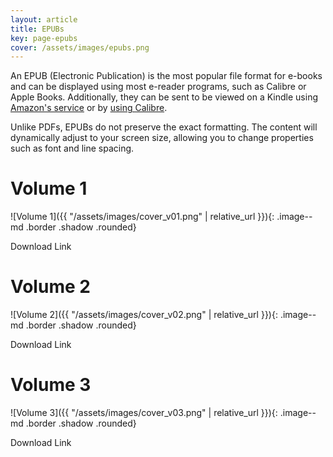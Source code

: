 ```yaml
---
layout: article
title: EPUBs
key: page-epubs
cover: /assets/images/epubs.png
---
```


An EPUB (Electronic Publication) is the most popular file format for e-books and can be displayed using most e-reader programs, such as Calibre or Apple Books. Additionally, they can be sent to be viewed on a Kindle using [Amazon's service](https://www.amazon.com/sendtokindle) or by [using Calibre](https://www.howtogeek.com/539829/how-to-transfer-any-ebook-to-kindle-using-calibre/).

Unlike PDFs, EPUBs do not preserve the exact formatting. The content will dynamically adjust to your screen size, allowing you to change properties such as font and line spacing.

# Volume 1
![Volume 1]({{ "/assets/images/cover_v01.png" | relative_url }}){: .image--md .border .shadow .rounded}

Download Link

# Volume 2
![Volume 2]({{ "/assets/images/cover_v02.png" | relative_url }}){: .image--md .border .shadow .rounded}

Download Link

# Volume 3
![Volume 3]({{ "/assets/images/cover_v03.png" | relative_url }}){: .image--md .border .shadow .rounded}

Download Link
